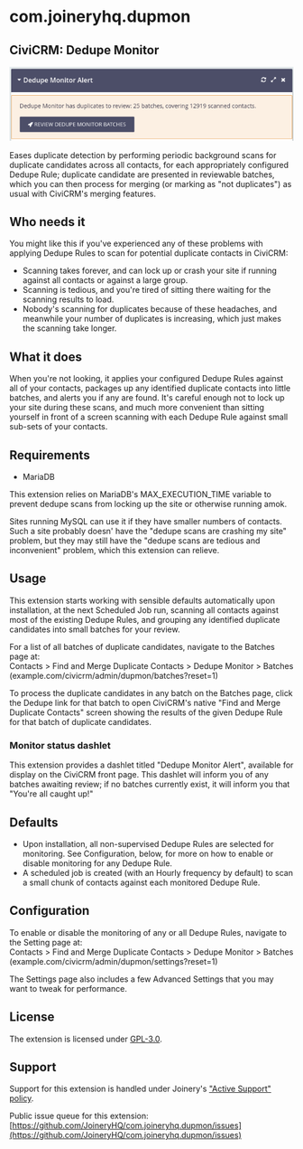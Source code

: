 # com.joineryhq.dupmon

## CiviCRM: Dedupe Monitor

![Screenshot](/images/screenshot.png)

Eases duplicate detection by performing periodic background scans for duplicate 
candidates across all contacts, for each appropriately configured Dedupe Rule; 
duplicate candidate are presented in reviewable batches, which you can then process
for merging (or marking as "not duplicates") as usual with CiviCRM's merging features.

## Who needs it

You might like this if you've experienced any of these problems with applying 
Dedupe Rules to scan for potential duplicate contacts in CiviCRM:

* Scanning takes forever, and can lock up or crash your site if running against
  all contacts or against a large group.
* Scanning is tedious, and you're tired of sitting there waiting for the scanning
  results to load.
* Nobody's scanning for duplicates because of these headaches, and meanwhile
  your number of duplicates is increasing, which just makes the scanning take longer.
  
## What it does

When you're not looking, it applies your configured Dedupe Rules against all of 
your contacts, packages up any identified duplicate contacts into little batches,
and alerts you if any are found. It's careful enough not to lock up your site
during these scans, and much more convenient than sitting yourself in front of a screen 
scanning with each Dedupe Rule against small sub-sets of your contacts.

## Requirements

* MariaDB

This extension relies on MariaDB's MAX_EXECUTION_TIME variable to prevent
dedupe scans from locking up the site or otherwise running amok. 

Sites running MySQL can use it if they have smaller numbers of contacts. Such a
site probably doesn' have the "dedupe scans are crashing my site" problem, but they
may still have the "dedupe scans are tedious and inconvenient" problem, which
this extension can relieve.

## Usage

This extension starts working with sensible defaults automatically upon installation,
at the next Scheduled Job run, scanning all contacts against most of the existing
Dedupe Rules, and grouping any identified duplicate candidates into small batches
for your review.

For a list of all batches of duplicate candidates, navigate to the Batches page at:  
Contacts > Find and Merge Duplicate Contacts > Dedupe Monitor > Batches  
(example.com/civicrm/admin/dupmon/batches?reset=1)

To process the duplicate candidates in any batch on the Batches page, click the 
Dedupe link for that batch to open CiviCRM's native "Find and Merge Duplicate Contacts"
screen showing the results of the given Dedupe Rule for that batch of duplicate
candidates.

### Monitor status dashlet

This extension provides a dashlet titled "Dedupe Monitor Alert", available for display
on the CiviCRM front page. This dashlet will inform you of any batches awaiting
review; if no batches currently exist, it will inform you that "You're all caught up!"

## Defaults

* Upon installation, all non-supervised Dedupe Rules are selected for monitoring.
  See Configuration, below, for more on how to enable or disable monitoring for
  any Dedupe Rule.
* A scheduled job is created (with an Hourly frequency by default) to scan a small
  chunk of contacts against each monitored Dedupe Rule.

## Configuration

To enable or disable the monitoring of any or all Dedupe Rules, navigate to the
Setting page at:  
Contacts > Find and Merge Duplicate Contacts > Dedupe Monitor > Batches  
(example.com/civicrm/admin/dupmon/settings?reset=1)

The Settings page also includes a few Advanced Settings that you may want to 
tweak for performance.

## License

The extension is licensed under [GPL-3.0](LICENSE.txt).

## Support

Support for this extension is handled under Joinery's ["Active Support" policy](https://joineryhq.com/software-support-levels#active-support).

Public issue queue for this extension: [https://github.com/JoineryHQ/com.joineryhq.dupmon/issues](https://github.com/JoineryHQ/com.joineryhq.dupmon/issues)

